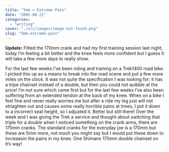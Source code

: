 ```yaml
---
title: "5mm = Extreme Pain"
date: "2005-08-21"
categories: 
  - "writing"
cover: "./src/images/image-not-found.png"
slug: "5mm-extreme-pain"
---
```


**Update:** Fitted the 170mm crank and had my first training session last night, today I’m feeling a bit better and the knee feels more confident but I guess it will take a few more days to really show.

For the last few weeks I’ve been riding and training on a Trek1400 road bike. I picked this up as a means to break into the road scene and put a few more miles on the clock. It was not quite the specification I was looking for; it has a tripe chainset instead of a double, but then you could not quibble at the price! I’m not sure which came first but for the last few weeks I’ve also been suffering from an extended tendon at the back of my knee. When on a bike I feel fine and never really worries me but after a ride my leg just will not striaghten out and causes some really horrible pains at times, I put it down to a incorrect seat height, so I adjusted it. Better but still there! Over the week end I was giving the Trek a service and thought about switching that triple for a double when I noticed something on the crank arms, there are 175mm cranks. The standard cranks for the everyday joe is a 170mm but these are 5mm more, not much you might say but I would put these down to increaasin the pains in my knee. One Shimano 170mm double chainset on it’s way!

